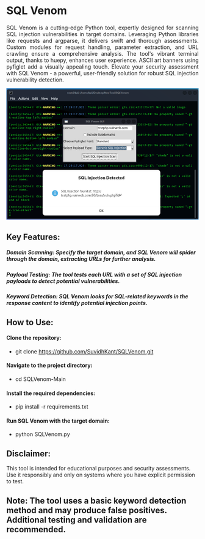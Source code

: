 # SQL Venom

<u>
</u>

<p align="justify">
SQL Venom is a cutting-edge Python tool, expertly designed for scanning SQL injection vulnerabilities in target domains. Leveraging Python libraries like requests and argparse, it delivers swift and thorough assessments. Custom modules for request handling, parameter extraction, and URL crawling ensure a comprehensive analysis. The tool's vibrant terminal output, thanks to huepy, enhances user experience. ASCII art banners using pyfiglet add a visually appealing touch. Elevate your security assessment with SQL Venom - a powerful, user-friendly solution for robust SQL injection vulnerability detection.
</p>



<p align="center"> 
<img src="img/2.png">
</p>



## Key Features:
##### Domain Scanning: Specify the target domain, and SQL Venom will spider through the domain, extracting URLs for further analysis.

##### Payload Testing: The tool tests each URL with a set of SQL injection payloads to detect potential vulnerabilities.

##### Keyword Detection: SQL Venom looks for SQL-related keywords in the response content to identify potential injection points.



## How to Use:


#### Clone the repository:

* git clone https://github.com/SuvidhKant/SQLVenom.git

#### Navigate to the project directory:

* cd SQLVenom-Main

#### Install the required dependencies:

* pip install -r requirements.txt

#### Run SQL Venom with the target domain:

* python SQLVenom.py 



## Disclaimer:
This tool is intended for educational purposes and security assessments. Use it responsibly and only on systems where you have explicit permission to test.

## Note: The tool uses a basic keyword detection method and may produce false positives. Additional testing and validation are recommended.
